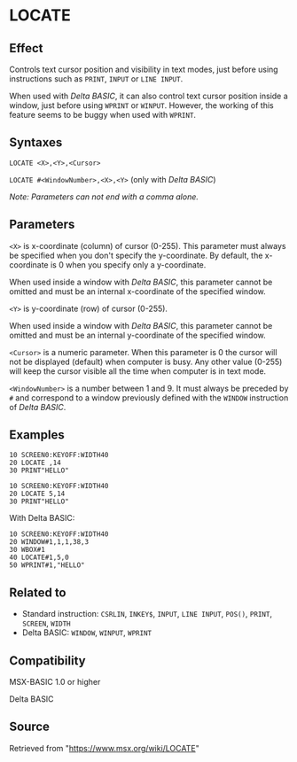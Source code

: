 # LOCATE

## Effect

Controls text cursor position and visibility in text modes, just before using instructions such as `PRINT`, `INPUT` or `LINE INPUT`.

When used with _Delta BASIC_, it can also control text cursor position inside a window, just before using `WPRINT` or `WINPUT`. However, the working of this feature seems to be buggy when used with `WPRINT`.

## Syntaxes

`LOCATE <X>,<Y>,<Cursor>`

`LOCATE #<WindowNumber>,<X>,<Y>` (only with _Delta BASIC_)

_Note: Parameters can not end with a comma alone._

## Parameters

`<X>` is x-coordinate (column) of cursor (0-255). This parameter must always be specified when you don't specify the y-coordinate. By default, the x-coordinate is 0 when you specify only a y-coordinate.

When used inside a window with _Delta BASIC_, this parameter cannot be omitted  and must be an internal x-coordinate of the specified window.

`<Y>` is y-coordinate (row) of cursor (0-255).

When used inside a window with _Delta BASIC_, this parameter cannot be omitted  and must be an internal y-coordinate of the specified window.

`<Cursor>` is a numeric parameter. When this parameter is 0 the cursor will not be displayed (default) when computer is busy. Any other value (0-255) will keep the cursor visible all the time when computer is in text mode.

`<WindowNumber>` is a number between 1 and 9. It must always be preceded by `#` and correspond to a window previously defined with the `WINDOW` instruction of _Delta BASIC_.

## Examples

```basic
10 SCREEN0:KEYOFF:WIDTH40
20 LOCATE ,14
30 PRINT"HELLO"
```

```basic
10 SCREEN0:KEYOFF:WIDTH40
20 LOCATE 5,14
30 PRINT"HELLO"
```

With Delta BASIC:
```basic
10 SCREEN0:KEYOFF:WIDTH40
20 WINDOW#1,1,1,38,3
30 WBOX#1
40 LOCATE#1,5,0
50 WPRINT#1,"HELLO"
```

## Related to

- Standard instruction: `CSRLIN`, `INKEY$`, `INPUT`, `LINE INPUT`, `POS()`, `PRINT`, `SCREEN`, `WIDTH`
- Delta BASIC: `WINDOW`, `WINPUT`, `WPRINT`

## Compatibility

MSX-BASIC 1.0 or higher

Delta BASIC

## Source

Retrieved from "https://www.msx.org/wiki/LOCATE"

